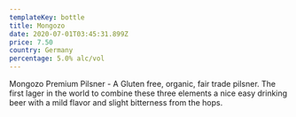 ```yaml
---
templateKey: bottle
title: Mongozo
date: 2020-07-01T03:45:31.899Z
price: 7.50
country: Germany
percentage: 5.0% alc/vol
---
```


Mongozo Premium Pilsner - A Gluten free, organic, fair trade pilsner. The first lager in the world to combine these three elements a nice easy drinking beer with a mild flavor and slight bitterness from the hops.
